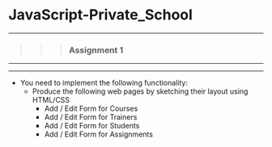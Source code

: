 # JavaScript-Private_School
---
>>> ### Assignment 1 <br>
---
---
+ You need to implement the following functionality:
    - Produce the following web pages by sketching their layout using HTML/CSS
       * Add / Edit Form for Courses 
       * Add / Edit Form for Trainers
       * Add / Edit Form for Students
       * Add / Edit Form for Assignments
  
